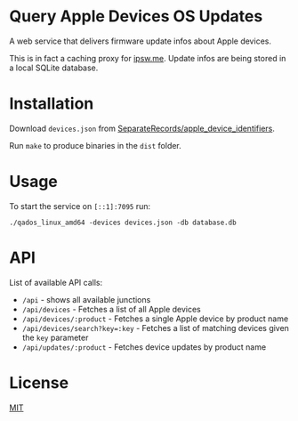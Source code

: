 # Query Apple Devices OS Updates

A web service that delivers firmware update infos about Apple devices.

This is in fact a caching proxy for [ipsw.me](https://ipsw.me/). Update infos are being stored in a local SQLite database.

# Installation

Download `devices.json` from [SeparateRecords/apple_device_identifiers](https://github.com/SeparateRecords/apple_device_identifiers).

Run `make` to produce binaries in the `dist` folder.

# Usage

To start the service on `[::1]:7095` run:

    ./qados_linux_amd64 -devices devices.json -db database.db

# API

List of available API calls:

- `/api` - shows all available junctions
- `/api/devices` - Fetches a list of all Apple devices
- `/api/devices/:product` - Fetches a single Apple device by product name
- `/api/devices/search?key=:key` - Fetches a list of matching devices given the `key` parameter
- `/api/updates/:product` - Fetches device updates by product name

# License 

[MIT](LICENSE)
